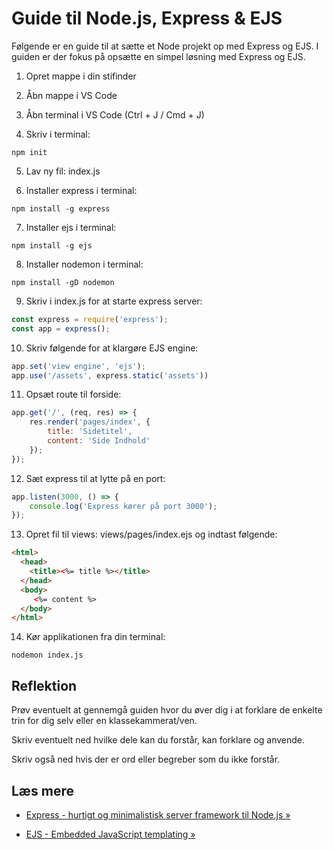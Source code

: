 # Guide til Node.js, Express & EJS 
Følgende er en guide til at sætte et Node projekt op med Express og EJS. I guiden er der fokus på opsætte en simpel løsning med Express og EJS. 

1. Opret mappe i din stifinder

2. Åbn mappe i VS Code

3. Åbn terminal i VS Code (Ctrl + J / Cmd + J)

4. Skriv i terminal: 
```
npm init
```

5. Lav ny fil: index.js

6. Installer express i terminal:
```
npm install -g express
```
7. Installer ejs i terminal:
```
npm install -g ejs
```
8. Installer nodemon i terminal:
```
npm install -gD nodemon
```
9. Skriv i index.js for at starte express server:
```javascript
const express = require('express');
const app = express();
```
10. Skriv følgende for at klargøre EJS engine:
```javascript
app.set('view engine', 'ejs');
app.use('/assets', express.static('assets'))
```
11. Opsæt route til forside:
```javascript
app.get('/', (req, res) => {
    res.render('pages/index', {
        title: 'Sidetitel',
        content: 'Side Indhold'
    });
});
```
12. Sæt express til at lytte på en port:
```javascript
app.listen(3000, () => {
    console.log('Express kører på port 3000');
});
```
13. Opret fil til views: views/pages/index.ejs og indtast følgende:
```html
<html>
  <head>
    <title><%= title %></title>
  </head>
  <body>
     <%= content %>
  </body>
</html>
```
14. Kør applikationen fra din terminal:
```
nodemon index.js
```
## Reflektion
Prøv eventuelt at gennemgå guiden hvor du  øver dig i at forklare de enkelte trin for dig selv eller en klassekammerat/ven. 

Skriv eventuelt ned hvilke dele kan du forstår, kan forklare og anvende. 

Skriv også ned hvis der er ord eller begreber som du ikke forstår.

## Læs mere
* [Express - hurtigt og minimalistisk server framework til Node.js &raquo;](https://expressjs.com/)

* [EJS - Embedded JavaScript templating &raquo;](https://ejs.co/)